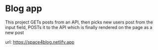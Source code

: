 # Blog app
 This project GETs posts from an API, then picks new users post from the input field, POSTs it to the API which is finally rendered on the page as a new post

 url: https://space4blog.netlify.app